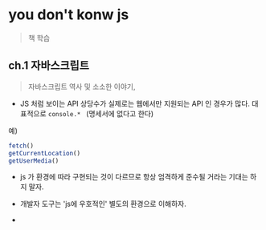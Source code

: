 # you don't konw js

> 책 학습



## ch.1 자바스크립트

> 자바스크립트 역사 및 소소한 이야기,

- JS 처럼 보이는 API 상당수가 실제로는 웹에서만 지원되는 API 인 경우가 많다. 대표적으로 `console.* ` (명세서에 없다고 한다)

예)

```js
fetch()
getCurrentLocation()
getUserMedia()
```

- js 가 환경에 따라 구현되는 것이 다르므로 항상 엄격하게 준수될 거라는 기대는 하지 말자.

- 개발자 도구는 'js에 우호적인' 별도의 환경으로 이해하자.

- 
